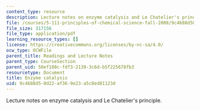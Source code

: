 ```yaml
---
content_type: resource
description: Lecture notes on enzyme catalysis and Le Chatelier's principle.
file: /courses/5-111-principles-of-chemical-science-fall-2008/9c4688d50d22af369e23a5c8ed81123d_lecnotes35.pdf
file_size: 317156
file_type: application/pdf
learning_resource_types: []
license: https://creativecommons.org/licenses/by-nc-sa/4.0/
ocw_type: OCWFile
parent_title: Readings and Lecture Notes
parent_type: CourseSection
parent_uid: 50ef108c-fdf3-2139-3c6d-b5f225678fb3
resourcetype: Document
title: Enzyme catalysis
uid: 9c4688d5-0d22-af36-9e23-a5c8ed81123d
---
```

Lecture notes on enzyme catalysis and Le Chatelier's principle.